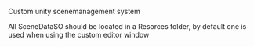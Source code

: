 Custom unity scenemanagement system

All SceneDataSO should be located in a Resorces folder, by default one is used when using the custom editor window